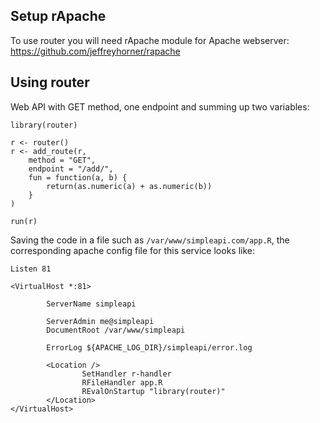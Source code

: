## Setup rApache

To use router you will need rApache module for Apache webserver: https://github.com/jeffreyhorner/rapache

## Using router

Web API with GET method, one endpoint and summing up two variables:

```
library(router)

r <- router()
r <- add_route(r, 
    method = "GET",
    endpoint = "/add/",
    fun = function(a, b) {
        return(as.numeric(a) + as.numeric(b))
    }
)

run(r)
```

Saving the code in a file such as `/var/www/simpleapi.com/app.R`, the corresponding apache config file for this service looks like:

```
Listen 81

<VirtualHost *:81>

        ServerName simpleapi

        ServerAdmin me@simpleapi
        DocumentRoot /var/www/simpleapi

        ErrorLog ${APACHE_LOG_DIR}/simpleapi/error.log

        <Location />
                SetHandler r-handler
                RFileHandler app.R
                REvalOnStartup "library(router)"
        </Location>
</VirtualHost>
```
